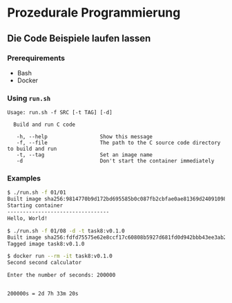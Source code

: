 # Prozedurale Programmierung

## Die Code Beispiele laufen lassen

### Prerequirements

- Bash
- Docker

### Using `run.sh`

```text
Usage: run.sh -f SRC [-t TAG] [-d]

  Build and run C code

   -h, --help                 Show this message
   -f, --file                 The path to the C source code directory to build and run
   -t, --tag                  Set an image name
   -d                         Don't start the container immediately
```

### Examples

```bash
$ ./run.sh -f 01/01
Built image sha256:9814770b9d172bd695585b0c087fb2cbfae0ae81369d240910983a810f640579
Starting container
---------------------------------
Hello, World!
```

```bash
$ ./run.sh -f 01/08 -d -t task8:v0.1.0
Built image sha256:fdfd75575e62e8ccf17c60808b5927d681fd0d942bbb43ee3ab2613ab677141c
Tagged image task8:v0.1.0

$ docker run --rm -it task8:v0.1.0
Second second calculator

Enter the number of seconds: 200000


200000s = 2d 7h 33m 20s
```
